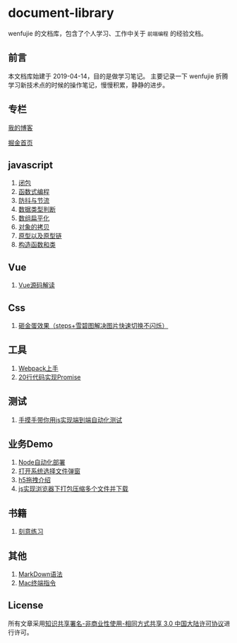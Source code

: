 # document-library
wenfujie 的文档库，包含了个人学习、工作中关于 `前端编程` 的经验文档。

## 前言

本文档库始建于 2019-04-14，目的是做学习笔记。
主要记录一下 wenfujie 折腾学习新技术点的时候的操作笔记，慢慢积累，静静的进步。

## 专栏
[我的博客](http://wenf.top "温富杰的博客")

[掘金首页](https://juejin.cn/user/2629687546229784 "掘金个人首页")

## javascript
1. [闭包](https://github.com/wenfujie/document-library/blob/master/articles/js%E7%9B%B8%E5%85%B3/%E9%97%AD%E5%8C%85%EF%BC%8C%E6%88%91%E5%90%83%E5%AE%9A%E4%BA%86%E8%80%B6%E7%A8%A3%E9%83%BD%E6%8C%A1%E4%B8%8D%E4%BD%8F%EF%BC%8C%E6%88%91%E8%AF%B4%E7%9A%84.md)
2. [函数式编程](https://github.com/wenfujie/document-library/blob/master/articles/js%E7%9B%B8%E5%85%B3/%E5%87%BD%E6%95%B0%E5%BC%8F%E7%BC%96%E7%A8%8B/%E5%87%BD%E6%95%B0%E5%BC%8F%E7%BC%96%E7%A8%8B.md)
3. [防抖与节流](https://github.com/wenfujie/document-library/blob/master/articles/js%E7%9B%B8%E5%85%B3/%E9%98%B2%E6%8A%96%E4%B8%8E%E8%8A%82%E6%B5%81/index.md)
4. [数据类型判断](https://github.com/wenfujie/document-library/blob/master/articles/js%E7%9B%B8%E5%85%B3/%E6%95%B0%E6%8D%AE%E7%B1%BB%E5%9E%8B/js%E6%95%B0%E6%8D%AE%E7%B1%BB%E5%9E%8B%E5%88%A4%E6%96%AD.md)
5. [数组扁平化](https://github.com/wenfujie/document-library/blob/master/articles/js%E7%9B%B8%E5%85%B3/Array%E7%9B%B8%E5%85%B3/%E6%95%B0%E7%BB%84%E6%89%81%E5%B9%B3%E5%8C%96.md)
8. [对象的拷贝](https://github.com/wenfujie/document-library/blob/master/articles/js%E7%9B%B8%E5%85%B3/Object%E7%9B%B8%E5%85%B3/%E5%AF%B9%E8%B1%A1%E6%8B%B7%E8%B4%9D.md)
10. [原型以及原型链](https://github.com/wenfujie/document-library/blob/master/articles/js%E7%9B%B8%E5%85%B3/%E5%9F%BA%E7%A1%80/%E5%8E%9F%E5%9E%8B%E4%BB%A5%E5%8F%8A%E5%8E%9F%E5%9E%8B%E9%93%BE.md)
11. [构造函数和类](https://github.com/wenfujie/document-library/blob/master/articles/js%E7%9B%B8%E5%85%B3/%E7%B1%BB/%E6%90%9E%E6%87%82js%E4%B8%AD%E7%9A%84%E7%B1%BB.md)

## Vue
1. [Vue源码解读](https://github.com/wenfujie/document-library/blob/master/articles/Vue/Vue%E6%BA%90%E7%A0%81%E8%A7%A3%E8%AF%BB.md)

## Css
1. [砸金蛋效果（steps+雪碧图解决图片快速切换不闪烁）](https://github.com/wenfujie/document-library/blob/master/articles/css%E7%9B%B8%E5%85%B3/animation%E5%8A%A8%E7%94%BB/%E7%A0%B8%E9%87%91%E8%9B%8B%E6%95%88%E6%9E%9C%EF%BC%88steps%2B%E9%9B%AA%E7%A2%A7%E5%9B%BE%E8%A7%A3%E5%86%B3%E5%9B%BE%E7%89%87%E5%BF%AB%E9%80%9F%E5%88%87%E6%8D%A2%E4%B8%8D%E9%97%AA%E7%83%81%EF%BC%89/index.html)

## 工具
1. [Webpack上手](https://github.com/wenfujie/document-library/blob/master/articles/js%E7%9B%B8%E5%85%B3/Webpack/webpack%E6%A0%B8%E5%BF%83%E5%8E%9F%E7%90%86%E5%8F%8A%E4%B8%8A%E6%89%8B.md)
1. [20行代码实现Promise](https://github.com/wenfujie/document-library/blob/master/articles/js%E7%9B%B8%E5%85%B3/Promise/20%E8%A1%8C%E4%BB%A3%E7%A0%81%E5%AE%9E%E7%8E%B0Promise.md)

## 测试
1. [手摸手带你用js实现端到端自动化测试](https://github.com/wenfujie/document-library/blob/master/articles/%E6%B5%8B%E8%AF%95%E7%9B%B8%E5%85%B3/%E6%89%8B%E6%91%B8%E6%89%8B%E5%B8%A6%E4%BD%A0%E7%94%A8js%E5%AE%9E%E7%8E%B0%E7%AB%AF%E5%88%B0%E7%AB%AF%E8%87%AA%E5%8A%A8%E5%8C%96%E6%B5%8B%E8%AF%95.md)

## 业务Demo
1. [Node自动化部署](https://github.com/wenfujie/document-library/blob/master/articles/js%E7%9B%B8%E5%85%B3/node%E8%87%AA%E5%8A%A8%E5%8C%96%E9%83%A8%E7%BD%B2.md)
9. [打开系统选择文件弹窗](https://github.com/wenfujie/document-library/blob/master/articles/js%E7%9B%B8%E5%85%B3/%E6%89%93%E5%BC%80%E7%B3%BB%E7%BB%9F%E9%80%89%E6%8B%A9%E6%96%87%E4%BB%B6%E5%BC%B9%E7%AA%97/%E6%89%93%E5%BC%80%E7%B3%BB%E7%BB%9F%E9%80%89%E6%8B%A9%E6%96%87%E4%BB%B6%E5%BC%B9%E7%AA%97.md)
2. [h5拖拽介绍](https://github.com/wenfujie/document-library/blob/master/articles/js%E7%9B%B8%E5%85%B3/h5%E6%8B%96%E6%8B%BD/drag-drop.md)
3. [js实现浏览器下打包压缩多个文件并下载](https://github.com/wenfujie/document-library/blob/master/articles/js%E7%9B%B8%E5%85%B3/js%E6%B5%8F%E8%A7%88%E5%99%A8%E8%87%AA%E5%8A%A8%E6%89%93%E5%8C%85.md)

## 书籍
1. [刻意练习](https://github.com/wenfujie/document-library/blob/master/articles/%E4%B9%A6%E7%B1%8D/%E5%88%BB%E6%84%8F%E7%BB%83%E4%B9%A0.md)

## 其他
1. [MarkDown语法](https://github.com/wenfujie/document-library/blob/master/articles/MarkDown/MarkDown%E5%B8%B8%E7%94%A8%E8%AF%AD%E6%B3%95.md#%E5%88%86%E5%89%B2%E7%BA%BF)
2. [Mac终端指令](https://github.com/wenfujie/document-library/blob/master/articles/Mac/mac%E7%BB%88%E7%AB%AF%E6%8C%87%E4%BB%A4.md)

## License
所有文章采用[知识共享署名-非商业性使用-相同方式共享 3.0 中国大陆许可协议](http://creativecommons.org/licenses/by-nc-sa/3.0/cn/)进行许可。

